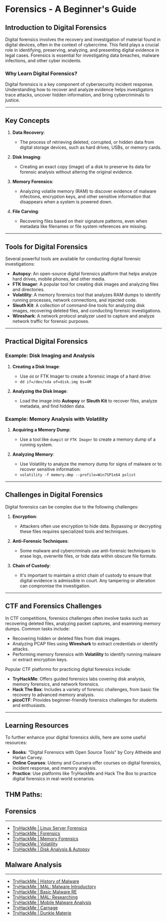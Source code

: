 
# Forensics - A Beginner's Guide

## Introduction to Digital Forensics

Digital forensics involves the recovery and investigation of material found in digital devices, often in the context of cybercrime. This field plays a crucial role in identifying, preserving, analyzing, and presenting digital evidence in legal cases. Forensics is essential for investigating data breaches, malware infections, and other cyber incidents.

### Why Learn Digital Forensics?
Digital forensics is a key component of cybersecurity incident response. Understanding how to recover and analyze evidence helps investigators trace attacks, uncover hidden information, and bring cybercriminals to justice.

---

## Key Concepts

1. **Data Recovery**:
   - The process of retrieving deleted, corrupted, or hidden data from digital storage devices, such as hard drives, USBs, or memory cards.

2. **Disk Imaging**:
   - Creating an exact copy (image) of a disk to preserve its data for forensic analysis without altering the original evidence.

3. **Memory Forensics**:
   - Analyzing volatile memory (RAM) to discover evidence of malware infections, encryption keys, and other sensitive information that disappears when a system is powered down.

4. **File Carving**:
   - Recovering files based on their signature patterns, even when metadata like filenames or file system references are missing.

---

## Tools for Digital Forensics

Several powerful tools are available for conducting digital forensic investigations:

- **Autopsy**: An open-source digital forensics platform that helps analyze hard drives, mobile phones, and other media.
- **FTK Imager**: A popular tool for creating disk images and analyzing files and directories.
- **Volatility**: A memory forensics tool that analyzes RAM dumps to identify running processes, network connections, and injected code.
- **Sleuth Kit**: A collection of command-line tools for analyzing disk images, recovering deleted files, and conducting forensic investigations.
- **Wireshark**: A network protocol analyzer used to capture and analyze network traffic for forensic purposes.

---

## Practical Digital Forensics

### Example: Disk Imaging and Analysis
1. **Creating a Disk Image**:
   - Use `dd` or FTK Imager to create a forensic image of a hard drive:
   - `dd if=/dev/sda of=disk.img bs=4M`
   
2. **Analyzing the Disk Image**:
   - Load the image into **Autopsy** or **Sleuth Kit** to recover files, analyze metadata, and find hidden data.

### Example: Memory Analysis with Volatility
1. **Acquiring a Memory Dump**:
   - Use a tool like `dumpit` or `FTK Imager` to create a memory dump of a running system.
   
2. **Analyzing Memory**:
   - Use Volatility to analyze the memory dump for signs of malware or to recover sensitive information:
   - `volatility -f memory.dmp --profile=Win7SP1x64 pslist`

---

## Challenges in Digital Forensics

Digital forensics can be complex due to the following challenges:

1. **Encryption**:
   - Attackers often use encryption to hide data. Bypassing or decrypting these files requires specialized tools and techniques.

2. **Anti-Forensic Techniques**:
   - Some malware and cybercriminals use anti-forensic techniques to erase logs, overwrite files, or hide data within obscure file formats.

3. **Chain of Custody**:
   - It's important to maintain a strict chain of custody to ensure that digital evidence is admissible in court. Any tampering or alteration can compromise the investigation.

---

## CTF and Forensics Challenges

In CTF competitions, forensics challenges often involve tasks such as recovering deleted files, analyzing packet captures, and examining memory dumps. Common tasks include:

- Recovering hidden or deleted files from disk images.
- Analyzing PCAP files using **Wireshark** to extract credentials or identify attacks.
- Performing memory forensics with **Volatility** to identify running malware or extract encryption keys.

Popular CTF platforms for practicing digital forensics include:

- **TryHackMe**: Offers guided forensics labs covering disk analysis, memory forensics, and network forensics.
- **Hack The Box**: Includes a variety of forensic challenges, from basic file recovery to advanced memory analysis.
- **picoCTF**: Provides beginner-friendly forensics challenges for students and enthusiasts.

---

## Learning Resources

To further enhance your digital forensics skills, here are some useful resources:

- **Books**: "Digital Forensics with Open Source Tools" by Cory Altheide and Harlan Carvey.
- **Online Courses**: Udemy and Coursera offer courses on digital forensics, incident response, and memory analysis.
- **Practice**: Use platforms like TryHackMe and Hack The Box to practice digital forensics in real-world scenarios.


## THM Paths:
## Forensics

---

- [TryHackMe | Linux Server Forensics](https://tryhackme.com/room/linuxserverforensics)
- [TryHackMe | Forensics](https://tryhackme.com/room/forensics)
- [TryHackMe | Memory Forensics](https://tryhackme.com/room/memoryforensics)
- [TryHackMe | Volatility](https://tryhackme.com/room/bpvolatility)
- [TryHackMe | Disk Analysis & Autopsy](https://tryhackme.com/room/autopsy2ze0)

## Malware Analysis

---

- [TryHackMe | History of Malware](https://tryhackme.com/room/historyofmalware)
- [TryHackMe | MAL: Malware Introductory](https://tryhackme.com/room/malmalintroductory)
- [TryHackMe | Basic Malware RE](https://tryhackme.com/room/basicmalwarere)
- [TryHackMe | MAL: Researching](https://tryhackme.com/room/malresearching)
- [TryHackMe | Mobile Malware Analysis](https://tryhackme.com/room/mma)
- [TryHackMe | Carnage](https://tryhackme.com/room/c2carnage)
- [TryHackMe | Dunkle Materie](https://tryhackme.com/room/dunklematerieptxc9)